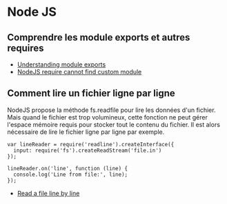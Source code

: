 # Node JS


## Comprendre les module exports et autres requires

- [Understanding module exports](https://www.sitepoint.com/understanding-module-exports-exports-node-js/)
- [NodeJS require cannot find custom module](https://stackoverflow.com/questions/16652620/node-js-require-cannot-find-custom-module)

## Comment lire un fichier ligne par ligne

NodeJS propose la méthode fs.readfile pour lire les données d'un fichier.
Mais quand le fichier est trop volumineux, cette fonction ne peut gérer l'espace mémoire requis pour
stocker tout le contenu du fichier.
Il est alors nécessaire de lire le fichier ligne par ligne par exemple.

```
var lineReader = require('readline').createInterface({
  input: require('fs').createReadStream('file.in')
});

lineReader.on('line', function (line) {
  console.log('Line from file:', line);
});
```

- [Read a file line by line](https://stackoverflow.com/questions/6156501/read-a-file-one-line-at-a-time-in-node-js)
